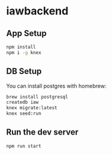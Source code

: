 # iawbackend

## App Setup

```bash
npm install
npm i -g knex
```

## DB Setup

You can install postgres with homebrew:

```bash
brew install postgresql
createdb iaw
knex migrate:latest
knex seed:run
```

## Run the dev server

```bash
npm run start
```
